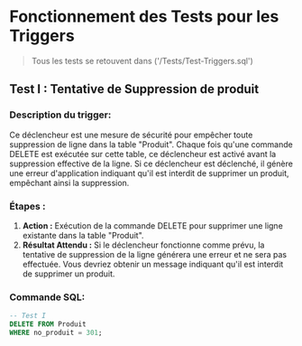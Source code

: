 # Fonctionnement des Tests pour les Triggers

>Tous les tests se retouvent dans ('/Tests/Test-Triggers.sql')
## Test I : Tentative de Suppression de produit

### Description du trigger:
Ce déclencheur est une mesure de sécurité pour empêcher toute suppression de ligne dans
la table "Produit". Chaque fois qu'une commande DELETE est exécutée sur cette table, ce 
déclencheur est activé avant la suppression effective de la ligne. Si ce déclencheur est déclenché,
il génère une erreur d'application indiquant qu'il est interdit de supprimer un produit, empêchant 
ainsi la suppression.

### Étapes :
1. **Action :** Exécution de la commande DELETE pour supprimer une ligne existante dans la table "Produit".
2. **Résultat Attendu :** Si le déclencheur fonctionne comme prévu, la tentative de suppression de la ligne générera 
une erreur et ne sera pas effectuée. Vous devriez obtenir un message indiquant qu'il est interdit de supprimer un produit.

### Commande SQL:
```sql
-- Test I
DELETE FROM Produit
WHERE no_produit = 301;
```